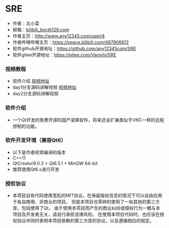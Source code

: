 # SRE

* 作者：北小菜 
* 邮箱：bilibili_bxc@126.com
* 作者主页：http://www.any12345.com/user/4
* 作者哔哩哔哩主页：https://space.bilibili.com/487906612
* 软件github开源地址：https://github.com/any12345com/SRE
* 软件gitee开源地址：https://gitee.com/Vanishi/SRE

### 视频教程
* 软件介绍 [视频地址](https://www.bilibili.com/video/BV1YW4y1R7ri/)
* day1分支源码讲解视频 [视频地址](https://www.bilibili.com/video/BV1Po4y1g7KX/)
* day2分支源码讲解视频 

### 软件介绍

- 一个Qt开发的免费开源的国产录屏软件，将来还会扩展类似于VNC一样的远程控制的功能。

### 软件开发环境（兼容Qt6）
*  以下是作者经常编译的版本
*  C++11
*  QtCreator9.0.2 + Qt6.5.1 + MinGW 64-bit
*  推荐使用Qt6.x进行开发


### 授权协议

- 本项目自有代码使用宽松的MIT协议，在保留版权信息的情况下可以自由应用于各自商用、非商业的项目。
但是本项目也零碎的使用了一些其他的第三方库，包括使用了Qt，
由于使用本项目而产生的商业纠纷或侵权行为一概与本项目及开发者无关，请自行承担法律风险。
在使用本项目代码时，也应该在授权协议中同时表明本项目依赖的第三方库的协议，以及遵循相应的规定。



